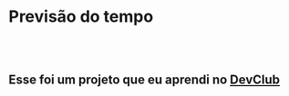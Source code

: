 <h1> Previsão do tempo</h1>
<br>
<br>
<h2> Esse foi um projeto que eu aprendi no <a href="https://rodolfomori.com.br/devclub">DevClub</a> </h2>


